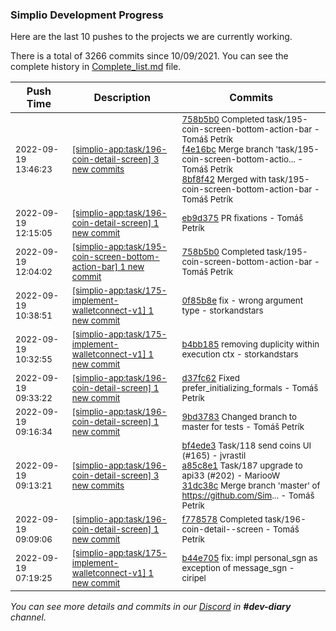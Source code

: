 
### Simplio Development Progress

Here are the last 10 pushes to the projects we are currently working.

There is a total of 3266 commits since 10/09/2021. You can see the complete history in
 [Complete_list.md](Complete_list.md) file.

| Push Time | Description | Commits |
| --- | --- | --- |
| <sub>2022-09-19 13:46:23</sub> | <sub>[[simplio-app:task/196\-coin\-detail\-screen] 3 new commits](https://github.com/SimplioOfficial/simplio-app/compare/eb9d375ef609...8bf8f42ee733)</sub> | <sub>[758b5b0](https://github.com/SimplioOfficial/simplio-app/commit/758b5b08f32661ccd8f8719400f670cff0e6fbdd) Completed task/195-coin-screen-bottom-action-bar - Tomáš Petrík<br>[f4e16bc](https://github.com/SimplioOfficial/simplio-app/commit/f4e16bcf4532e4ce8bba67a3674918f1aac4beae) Merge branch 'task/195-coin-screen-bottom-actio... - Tomáš Petrík<br>[8bf8f42](https://github.com/SimplioOfficial/simplio-app/commit/8bf8f42ee733da014b64c1fd7a548a9606f9ba24) Merged with task/195-coin-screen-bottom-action-bar - Tomáš Petrík</sub> |
| <sub>2022-09-19 12:15:05</sub> | <sub>[[simplio-app:task/196\-coin\-detail\-screen] 1 new commit](https://github.com/SimplioOfficial/simplio-app/commit/eb9d375ef6095e1c8863b91c89f168e97537e91d)</sub> | <sub>[eb9d375](https://github.com/SimplioOfficial/simplio-app/commit/eb9d375ef6095e1c8863b91c89f168e97537e91d) PR fixations - Tomáš Petrík</sub> |
| <sub>2022-09-19 12:04:02</sub> | <sub>[[simplio-app:task/195\-coin\-screen\-bottom\-action\-bar] 1 new commit](https://github.com/SimplioOfficial/simplio-app/commit/758b5b08f32661ccd8f8719400f670cff0e6fbdd)</sub> | <sub>[758b5b0](https://github.com/SimplioOfficial/simplio-app/commit/758b5b08f32661ccd8f8719400f670cff0e6fbdd) Completed task/195-coin-screen-bottom-action-bar - Tomáš Petrík</sub> |
| <sub>2022-09-19 10:38:51</sub> | <sub>[[simplio-app:task/175\-implement\-walletconnect\-v1] 1 new commit](https://github.com/SimplioOfficial/simplio-app/commit/0f85b8e9d6c15644ad4744d58a2216ceb21af0d8)</sub> | <sub>[0f85b8e](https://github.com/SimplioOfficial/simplio-app/commit/0f85b8e9d6c15644ad4744d58a2216ceb21af0d8) fix - wrong argument type - storkandstars</sub> |
| <sub>2022-09-19 10:32:55</sub> | <sub>[[simplio-app:task/175\-implement\-walletconnect\-v1] 1 new commit](https://github.com/SimplioOfficial/simplio-app/commit/b4bb185903e88cf8023707f9f951668475e9545b)</sub> | <sub>[b4bb185](https://github.com/SimplioOfficial/simplio-app/commit/b4bb185903e88cf8023707f9f951668475e9545b) removing duplicity within execution ctx - storkandstars</sub> |
| <sub>2022-09-19 09:33:22</sub> | <sub>[[simplio-app:task/196\-coin\-detail\-screen] 1 new commit](https://github.com/SimplioOfficial/simplio-app/commit/d37fc624b067faede1a81339b66f38f23215a0ba)</sub> | <sub>[d37fc62](https://github.com/SimplioOfficial/simplio-app/commit/d37fc624b067faede1a81339b66f38f23215a0ba) Fixed prefer_initializing_formals - Tomáš Petrík</sub> |
| <sub>2022-09-19 09:16:34</sub> | <sub>[[simplio-app:task/196\-coin\-detail\-screen] 1 new commit](https://github.com/SimplioOfficial/simplio-app/commit/9bd3783f5600d6ba5bd31b4e37adffca4e4ff0d3)</sub> | <sub>[9bd3783](https://github.com/SimplioOfficial/simplio-app/commit/9bd3783f5600d6ba5bd31b4e37adffca4e4ff0d3) Changed branch to master for tests - Tomáš Petrík</sub> |
| <sub>2022-09-19 09:13:21</sub> | <sub>[[simplio-app:task/196\-coin\-detail\-screen] 3 new commits](https://github.com/SimplioOfficial/simplio-app/compare/f778578d8474...31dc38c5a767)</sub> | <sub>[bf4ede3](https://github.com/SimplioOfficial/simplio-app/commit/bf4ede3ace50fe146bd9c380ca8529a2e86442d2) Task/118 send coins UI (#165) - jvrastil<br>[a85c8e1](https://github.com/SimplioOfficial/simplio-app/commit/a85c8e187a26c8f2bf06975e629431ecbd727d87) Task/187 upgrade to api33 (#202) - MariooW<br>[31dc38c](https://github.com/SimplioOfficial/simplio-app/commit/31dc38c5a7671dcb6ebef7d1d7eade97ac4f8d74) Merge branch 'master' of https://github.com/Sim... - Tomáš Petrík</sub> |
| <sub>2022-09-19 09:09:06</sub> | <sub>[[simplio-app:task/196\-coin\-detail\-screen] 1 new commit](https://github.com/SimplioOfficial/simplio-app/commit/f778578d84748379b1f5388bba02ef7ce8637e16)</sub> | <sub>[f778578](https://github.com/SimplioOfficial/simplio-app/commit/f778578d84748379b1f5388bba02ef7ce8637e16) Completed task/196-coin-detail--screen - Tomáš Petrík</sub> |
| <sub>2022-09-19 07:19:25</sub> | <sub>[[simplio-app:task/175\-implement\-walletconnect\-v1] 1 new commit](https://github.com/SimplioOfficial/simplio-app/commit/b44e7059456a21ccd21feae046260b291b6baa46)</sub> | <sub>[b44e705](https://github.com/SimplioOfficial/simplio-app/commit/b44e7059456a21ccd21feae046260b291b6baa46) fix: impl personal_sgn as exception of message_sgn - ciripel</sub> |

_You can see more details and commits in our [Discord](https://discord.gg/aKhjuwZmdP) in **#dev-diary** channel._
